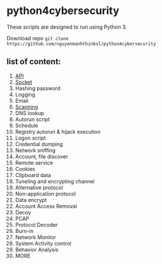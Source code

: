 # python4cybersecurity 

These scripts are designed to run using Python 3.

Download repo
```git clone https://github.com/nguyenmanhthinbsl/python4cybersecurity ```



## list of content: 
1. [API](https://github.com/nguyenmanhthinbsl/python4cybersecurity/tree/master/api)
2. [Socket](https://github.com/nguyenmanhthinbsl/python4cybersecurity/tree/master/socket/TCP)
3. Hashing password
4. Logging
5. Email
6. [Scanning](https://github.com/nguyenmanhthinbsl/python4cybersecurity/tree/master/scanning)
7. DNS lookup
8. Autorun script
9. Schedule
10. Registry autorun & hijack execution
11. Logon script
12. Credential dumping
13. Network sniffing
14. Account, file discover
15. Remote service
16. Cookies
17. Clipboard data
18. Tuneling and encrypting channel
19. Alternative protocol
20. Non-application protocol
21. Data encrypt
22. Account Access Removal
23. Decoy
24. PCAP
25. Protocol Decoder
26. Burn-in
27. Network Monitor
28. System Activity control
29. Behavior Analysis
30. MORE


